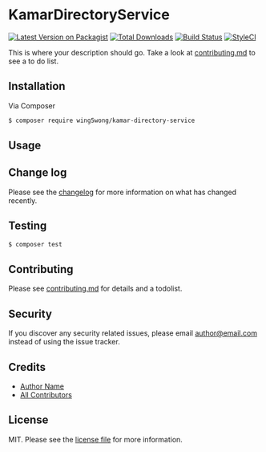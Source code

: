# KamarDirectoryService

[![Latest Version on Packagist][ico-version]][link-packagist]
[![Total Downloads][ico-downloads]][link-downloads]
[![Build Status][ico-travis]][link-travis]
[![StyleCI][ico-styleci]][link-styleci]

This is where your description should go. Take a look at [contributing.md](contributing.md) to see a to do list.

## Installation

Via Composer

``` bash
$ composer require wing5wong/kamar-directory-service
```

## Usage

## Change log

Please see the [changelog](changelog.md) for more information on what has changed recently.

## Testing

``` bash
$ composer test
```

## Contributing

Please see [contributing.md](contributing.md) for details and a todolist.

## Security

If you discover any security related issues, please email author@email.com instead of using the issue tracker.

## Credits

- [Author Name][link-author]
- [All Contributors][link-contributors]

## License

MIT. Please see the [license file](license.md) for more information.

[ico-version]: https://img.shields.io/packagist/v/wing5wong/kamar-directory-service.svg?style=flat-square
[ico-downloads]: https://img.shields.io/packagist/dt/wing5wong/kamar-directory-service.svg?style=flat-square
[ico-travis]: https://img.shields.io/travis/wing5wong/kamar-directory-service/master.svg?style=flat-square
[ico-styleci]: https://styleci.io/repos/12345678/shield

[link-packagist]: https://packagist.org/packages/wing5wong/kamar-directory-service
[link-downloads]: https://packagist.org/packages/wing5wong/kamar-directory-service
[link-travis]: https://travis-ci.org/wing5wong/kamar-directory-service
[link-styleci]: https://styleci.io/repos/12345678
[link-author]: https://github.com/wing5wong
[link-contributors]: ../../contributors
